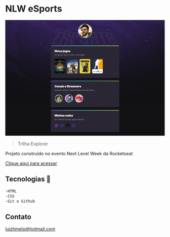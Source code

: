 # NLW eSports 

![preview](./.github/NLW%20eSports.png)

>Trilha Explorer

Projeto construído no evento Next Level Week da Rocketseat

[Clique aqui para acessar](https://luizmelo72.github.io/NLW-esports-explorer/)

## Tecnologias 🔨

    -HTML
    -CSS
    -Git e Github

## Contato

luizhmelo@hotmail.com

